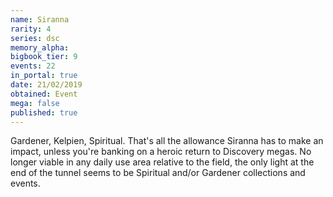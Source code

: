 ```yaml
---
name: Siranna
rarity: 4
series: dsc
memory_alpha:
bigbook_tier: 9
events: 22
in_portal: true
date: 21/02/2019
obtained: Event
mega: false
published: true
---
```


Gardener, Kelpien, Spiritual. That's all the allowance Siranna has to make an impact, unless you're banking on a heroic return to Discovery megas. No longer viable in any daily use area relative to the field, the only light at the end of the tunnel seems to be Spiritual and/or Gardener collections and events.
